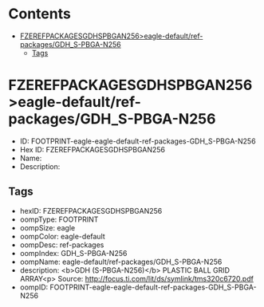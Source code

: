 



Contents
========

* [FZEREFPACKAGESGDHSPBGAN256>eagle-default/ref-packages/GDH_S-PBGA-N256](#fzerefpackagesgdhspbgan256eagle-defaultref-packagesgdh_s-pbga-n256)
	* [Tags](#tags)

# FZEREFPACKAGESGDHSPBGAN256>eagle-default/ref-packages/GDH_S-PBGA-N256

- ID: FOOTPRINT-eagle-eagle-default-ref-packages-GDH_S-PBGA-N256
- Hex ID: FZEREFPACKAGESGDHSPBGAN256
- Name: 
- Description: 

## Tags

- hexID: FZEREFPACKAGESGDHSPBGAN256
- oompType: FOOTPRINT
- oompSize: eagle
- oompColor: eagle-default
- oompDesc: ref-packages
- oompIndex: GDH_S-PBGA-N256
- oompName: eagle-default/ref-packages/GDH_S-PBGA-N256
- description: &lt;b&gt;GDH (S-PBGA-N256)&lt;/b&gt; PLASTIC BALL GRID ARRAY&lt;p&gt;&#xD;
Source: http://focus.ti.com/lit/ds/symlink/tms320c6720.pdf
- oompID: FOOTPRINT-eagle-eagle-default-ref-packages-GDH_S-PBGA-N256
